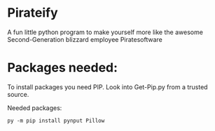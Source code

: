 # Pirateify
A fun little python program to make yourself more like the awesome Second-Generation blizzard employee Piratesoftware

# Packages needed:

To install packages you need PIP. Look into Get-Pip.py from a trusted source.

Needed packages:

```py -m pip install pynput Pillow```
